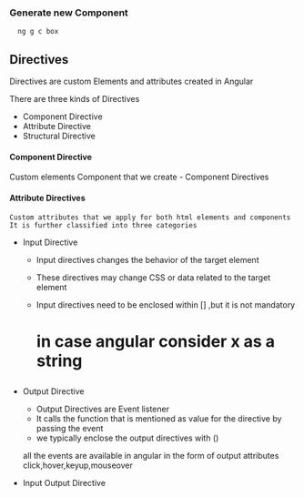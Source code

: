 ### Generate new Component

```
  ng g c box
```


## Directives

Directives are custom Elements and attributes created in Angular

There are three kinds of Directives

* Component Directive
* Attribute Directive
* Structural Directive

#### Component Directive

   Custom elements
   Component that we create - Component Directives

#### Attribute Directives
    Custom attributes that we apply for both html elements and components
    It is further classified into three categories
* Input Directive
 
   * Input directives changes the behavior of the target element
   * These directives may change CSS or data related to the target element
   * Input directives need to be enclosed within [] ,but it is not mandatory
       
       <h1 myAttrib="x">
       <h1 [myAttrib]="x">



       in case angular consider x as a string
* Output Directive

   * Output Directives are  Event listener
   * It calls the function that is mentioned as value for the directive by
   passing the event
   * we typically enclose the output directives with ()

   all the events are available in angular in the form of output attributes
   click,hover,keyup,mouseover
* Input Output Directive